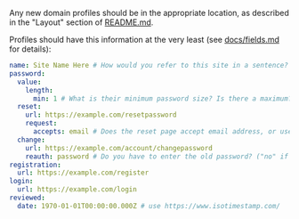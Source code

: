Any new domain profiles should be in the appropriate location, as described in
the "Layout" section of [README.md][].

Profiles should have this information at the very least (see [docs/fields.md][]
for details):

[README.md]: README.md
[docs/fields.md]: docs/fields.md

```yaml
name: Site Name Here # How would you refer to this site in a sentence?
password:
  value:
    length:
      min: 1 # What is their minimum password size? Is there a maximum?
  reset:
    url: https://example.com/resetpassword
    request:
      accepts: email # Does the reset page accept email address, or username?
  change:
    url: https://example.com/account/changepassword
    reauth: password # Do you have to enter the old password? ("no" if not)
registration:
  url: https://example.com/register
login:
  url: https://example.com/login
reviewed:
  date: 1970-01-01T00:00:00.000Z # use https://www.isotimestamp.com/
```
